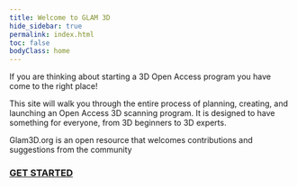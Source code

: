 ```yaml
---
title: Welcome to GLAM 3D
hide_sidebar: true
permalink: index.html
toc: false
bodyClass: home
---
```


If you are thinking about starting a 3D Open Access program you have come to the right place!

This site will walk you through the entire process of planning, creating, and launching an Open Access 3D scanning program.  It is designed to have something for everyone, from 3D beginners to 3D experts.  

Glam3D.org is an open resource that welcomes contributions and suggestions from the community
<br>
### [GET STARTED](introduction.html)
